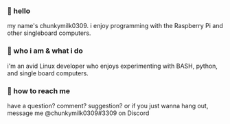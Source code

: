 ### 👋 hello
my name's chunkymilk0309. i enjoy programming with the Raspberry Pi and other singleboard computers.

### 🙋 who i am & what i do
i'm an avid Linux developer who enjoys experimenting with BASH, python, and single board computers.

### 💬 how to reach me
have a question? comment? suggestion? or if you just wanna hang out, message me @chunkymilk0309#3309 on Discord

